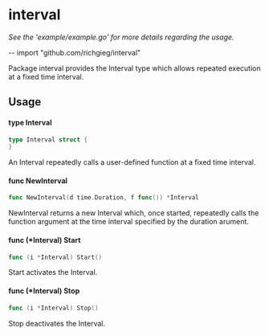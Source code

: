 # interval


*See the 'example/example.go' for more details regarding the usage.*

--
    import "github.com/richgieg/interval"

Package interval provides the Interval type which allows repeated execution at a
fixed time interval.

## Usage

#### type Interval

```go
type Interval struct {
}
```

An Interval repeatedly calls a user-defined function at a fixed time interval.

#### func  NewInterval

```go
func NewInterval(d time.Duration, f func()) *Interval
```
NewInterval returns a new Interval which, once started, repeatedly calls the
function argument at the time interval specified by the duration arument.

#### func (*Interval) Start

```go
func (i *Interval) Start()
```
Start activates the Interval.

#### func (*Interval) Stop

```go
func (i *Interval) Stop()
```
Stop deactivates the Interval.
